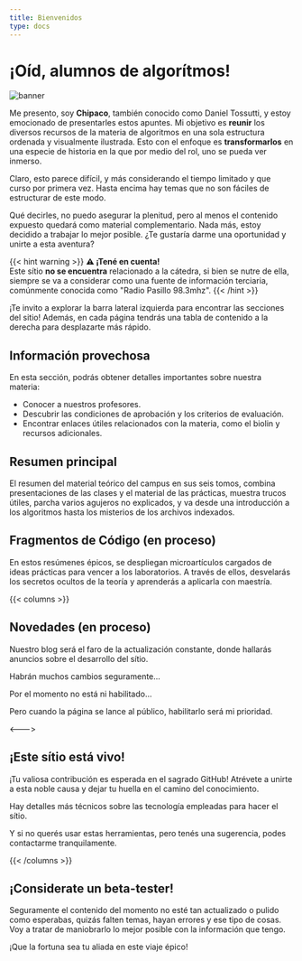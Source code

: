 ```yaml
---
title: Bienvenidos
type: docs
---
```


# ¡Oíd, alumnos de algorítmos!

![banner](/aed-docs/banner.jpg)

Me presento, soy **Chipaco**, también conocido como Daniel Tossutti, y estoy emocionado de presentarles estos apuntes. Mi objetivo es **reunir** los diversos recursos de la materia de algoritmos en una sola estructura ordenada y visualmente ilustrada. Esto con el enfoque es **transformarlos** en una especie de historia en la que por medio del rol, uno se pueda ver inmerso.

Claro, esto parece difícil, y más considerando el tiempo limitado y que curso por primera vez. Hasta encima hay temas que no son fáciles de estructurar de este modo.

Qué decirles, no puedo asegurar la plenitud, pero al menos el contenido expuesto quedará como material complementario. Nada más, estoy decidido a trabajar lo mejor posible. ¿Te gustaría darme una oportunidad y unirte a esta aventura?

{{< hint warning >}}
**⚠️ ¡Tené en cuenta!**  
Este sítio **no se encuentra** relacionado a la cátedra, si bien se nutre de ella, siempre se va a considerar como una fuente de información terciaria, comúnmente conocida como "Radio Pasillo 98.3mhz".
{{< /hint >}}

¡Te invito a explorar la barra lateral izquierda para encontrar las secciones del sitio! Además, en cada página tendrás una tabla de contenido a la derecha para desplazarte más rápido.

## Información provechosa

En esta sección, podrás obtener detalles importantes sobre nuestra materia:

- Conocer a nuestros profesores.
- Descubrir las condiciones de aprobación y los criterios de evaluación.
- Encontrar enlaces útiles relacionados con la materia, como el biolin y recursos adicionales.

## Resumen principal

El resumen del material teórico del campus en sus seis tomos, combina presentaciones de las clases y el material de las prácticas, muestra trucos útiles, parcha varios agujeros no explicados, y va desde una introducción a los algoritmos hasta los misterios de los archivos indexados.

## Fragmentos de Código (en proceso)

En estos resúmenes épicos, se despliegan microartículos cargados de ideas prácticas para vencer a los laboratorios. A través de ellos, desvelarás los secretos ocultos de la teoría y aprenderás a aplicarla con maestría.

{{< columns >}}

## Novedades (en proceso)

Nuestro blog será el faro de la actualización constante, donde hallarás anuncios sobre el desarrollo del sítio.

Habrán muchos cambios seguramente...

Por el momento no está ni habilitado...

Pero cuando la página se lance al público, habilitarlo será mi prioridad.

<--->

## ¡Este sítio está vivo!

¡Tu valiosa contribución es esperada en el sagrado GitHub! Atrévete a unirte a esta noble causa y dejar tu huella en el camino del conocimiento.

Hay detalles más técnicos sobre las tecnología empleadas para hacer el sítio.

Y si no querés usar estas herramientas, pero tenés una sugerencia, podes contactarme tranquilamente.

{{< /columns >}}

## ¡Considerate un beta-tester!

Seguramente el contenido del momento no esté tan actualizado o pulido como esperabas, quizás falten temas, hayan errores y ese tipo de cosas. Voy a tratar de maniobrarlo lo mejor posible con la información que tengo.

¡Que la fortuna sea tu aliada en este viaje épico!